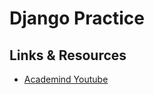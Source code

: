 # Django Practice

## Links & Resources

- [Academind Youtube](https://www.youtube.com/watch?v=t7DrJqcUviA)

